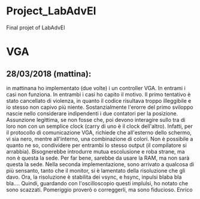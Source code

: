 # Project_LabAdvEl
Final projet of LabAdvEl


# VGA
## 28/03/2018 (mattina):
in mattinana ho implementato (due volte) i un controller VGA. In entrami i casi non funziona. In entrambi i casi ho capito il motivo. Il primo tentativo è stato cancellato di violenza, in quanto il codice risultava troppo illeggibile e io stesso non capivo più niente. Sostanzialmente l'erorre del primo sviloppo nascie nello considerare indipendenti i due contatori per la posizione. Assunzione legittima, se non fosse che, poi devono interagire sullo tra di loro non con un semplice clock (carry di uno è il clock dell'altro). Infatti, per il protocollo di comunicazione VGA, richiede che all'esterno dello schermo, vi sia nero, mentre all'interno, una combinazione di colori. Non è possibile a quanto ne so, condividere per entrambi lo stesso output (il compilatore si arrabbia). Bisognerebbe introdurre mutua escolusione e roba strane, ma non è questa la sede. Per far bene, sarebbe da usare la RAM, ma non sarà questa la sede.
Nella seconda implementazione, sono arrivato a qualcosa di più sensanto, tanto che il monitor, si è lamentato della risoluzione che gli davo. Ora, la risoluzione è stabilita dei vsync, e hsync, inpulsi blaba bla bla.... Quindi, guardando con l'oscilloscopio questi implulsi, ho notato che sono scazzati. Pomeriggio proverò o correggerli, ma sono fiducioso.
Enrico

